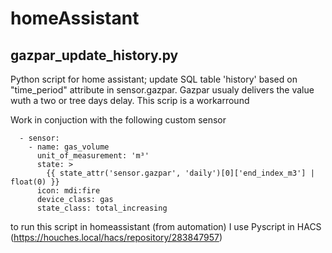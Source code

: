 # homeAssistant
## gazpar_update_history.py
Python script for home assistant; update SQL table 'history' based on "time_period" attribute in sensor.gazpar. 
Gazpar usualy delivers the value wuth a two or tree days delay. 
This scrip is a workarround

Work in conjuction with the following custom sensor 


```
  - sensor:
    - name: gas_volume
      unit_of_measurement: 'm³'
      state: >
        {{ state_attr('sensor.gazpar', 'daily')[0]['end_index_m3'] | float(0) }}
      icon: mdi:fire
      device_class: gas
      state_class: total_increasing
```

to run this script in homeassistant (from automation) I use Pyscript in HACS (https://houches.local/hacs/repository/283847957) 
